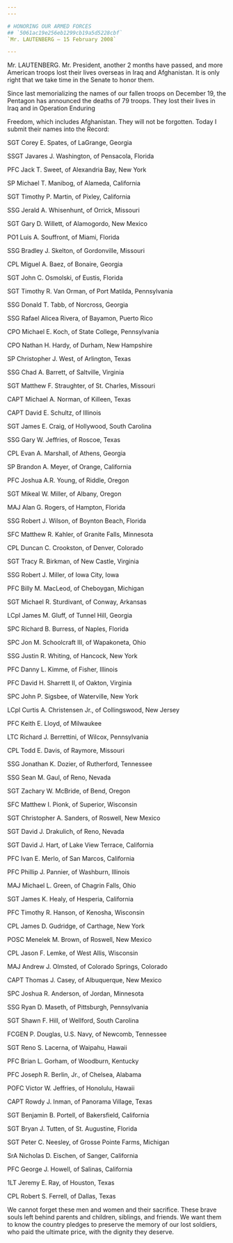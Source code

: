 ```yaml
---
---

# HONORING OUR ARMED FORCES
## `5061ac19e256eb1299cb19a5d5228cbf`
`Mr. LAUTENBERG — 15 February 2008`

---
```


 Mr. LAUTENBERG. Mr. President, another 2 months have passed, 
and more American troops lost their lives overseas in Iraq and 
Afghanistan. It is only right that we take time in the Senate to honor 
them.

Since last memorializing the names of our fallen troops on December 
19, the Pentagon has announced the deaths of 79 troops. They lost their 
lives in Iraq and in Operation Enduring


Freedom, which includes Afghanistan. They will not be forgotten. Today 
I submit their names into the Record:



 SGT Corey E. Spates, of LaGrange, Georgia


 SSGT Javares J. Washington, of Pensacola, Florida


 PFC Jack T. Sweet, of Alexandria Bay, New York


 SP Michael T. Manibog, of Alameda, California


 SGT Timothy P. Martin, of Pixley, California


 SSG Jerald A. Whisenhunt, of Orrick, Missouri


 SGT Gary D. Willett, of Alamogordo, New Mexico


 PO1 Luis A. Souffront, of Miami, Florida


 SSG Bradley J. Skelton, of Gordonville, Missouri


 CPL Miguel A. Baez, of Bonaire, Georgia


 SGT John C. Osmolski, of Eustis, Florida


 SGT Timothy R. Van Orman, of Port Matilda, Pennsylvania


 SSG Donald T. Tabb, of Norcross, Georgia


 SSG Rafael Alicea Rivera, of Bayamon, Puerto Rico


 CPO Michael E. Koch, of State College, Pennsylvania


 CPO Nathan H. Hardy, of Durham, New Hampshire


 SP Christopher J. West, of Arlington, Texas


 SSG Chad A. Barrett, of Saltville, Virginia


 SGT Matthew F. Straughter, of St. Charles, Missouri


 CAPT Michael A. Norman, of Killeen, Texas


 CAPT David E. Schultz, of Illinois


 SGT James E. Craig, of Hollywood, South Carolina


 SSG Gary W. Jeffries, of Roscoe, Texas


 CPL Evan A. Marshall, of Athens, Georgia


 SP Brandon A. Meyer, of Orange, California


 PFC Joshua A.R. Young, of Riddle, Oregon


 SGT Mikeal W. Miller, of Albany, Oregon


 MAJ Alan G. Rogers, of Hampton, Florida


 SSG Robert J. Wilson, of Boynton Beach, Florida


 SFC Matthew R. Kahler, of Granite Falls, Minnesota


 CPL Duncan C. Crookston, of Denver, Colorado


 SGT Tracy R. Birkman, of New Castle, Virginia


 SSG Robert J. Miller, of Iowa City, Iowa


 PFC Billy M. MacLeod, of Cheboygan, Michigan


 SGT Michael R. Sturdivant, of Conway, Arkansas


 LCpl James M. Gluff, of Tunnel Hill, Georgia


 SPC Richard B. Burress, of Naples, Florida


 SPC Jon M. Schoolcraft III, of Wapakoneta, Ohio


 SSG Justin R. Whiting, of Hancock, New York


 PFC Danny L. Kimme, of Fisher, Illinois


 PFC David H. Sharrett II, of Oakton, Virginia


 SPC John P. Sigsbee, of Waterville, New York


 LCpl Curtis A. Christensen Jr., of Collingswood, New Jersey


 PFC Keith E. Lloyd, of Milwaukee


 LTC Richard J. Berrettini, of Wilcox, Pennsylvania


 CPL Todd E. Davis, of Raymore, Missouri


 SSG Jonathan K. Dozier, of Rutherford, Tennessee


 SSG Sean M. Gaul, of Reno, Nevada


 SGT Zachary W. McBride, of Bend, Oregon


 SFC Matthew I. Pionk, of Superior, Wisconsin


 SGT Christopher A. Sanders, of Roswell, New Mexico


 SGT David J. Drakulich, of Reno, Nevada


 SGT David J. Hart, of Lake View Terrace, California


 PFC Ivan E. Merlo, of San Marcos, California


 PFC Phillip J. Pannier, of Washburn, Illinois


 MAJ Michael L. Green, of Chagrin Falls, Ohio


 SGT James K. Healy, of Hesperia, California


 PFC Timothy R. Hanson, of Kenosha, Wisconsin


 CPL James D. Gudridge, of Carthage, New York


 POSC Menelek M. Brown, of Roswell, New Mexico


 CPL Jason F. Lemke, of West Allis, Wisconsin


 MAJ Andrew J. Olmsted, of Colorado Springs, Colorado


 CAPT Thomas J. Casey, of Albuquerque, New Mexico


 SPC Joshua R. Anderson, of Jordan, Minnesota


 SSG Ryan D. Maseth, of Pittsburgh, Pennsylvania


 SGT Shawn F. Hill, of Wellford, South Carolina


 FCGEN P. Douglas, U.S. Navy, of Newcomb, Tennessee


 SGT Reno S. Lacerna, of Waipahu, Hawaii


 PFC Brian L. Gorham, of Woodburn, Kentucky


 PFC Joseph R. Berlin, Jr., of Chelsea, Alabama


 POFC Victor W. Jeffries, of Honolulu, Hawaii


 CAPT Rowdy J. Inman, of Panorama Village, Texas


 SGT Benjamin B. Portell, of Bakersfield, California


 SGT Bryan J. Tutten, of St. Augustine, Florida


 SGT Peter C. Neesley, of Grosse Pointe Farms, Michigan


 SrA Nicholas D. Eischen, of Sanger, California


 PFC George J. Howell, of Salinas, California


 1LT Jeremy E. Ray, of Houston, Texas


 CPL Robert S. Ferrell, of Dallas, Texas


We cannot forget these men and women and their sacrifice. These brave 
souls left behind parents and children, siblings, and friends. We want 
them to know the country pledges to preserve the memory of our lost 
soldiers, who paid the ultimate price, with the dignity they 
deserve.
